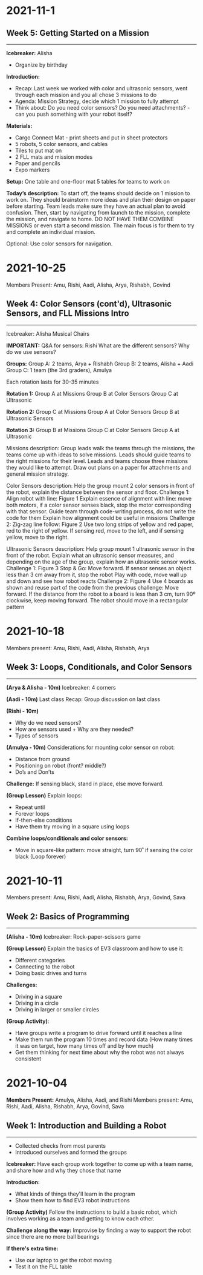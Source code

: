 # 2021-11-1

## **Week 5: Getting Started on a Mission**
***

**Icebreaker:** Alisha
* Organize by birthday

**Introduction:**
* Recap: Last week we worked with color and ultrasonic sensors, went through each mission and you all chose 3 missions to do
* Agenda: Mission Strategy, decide which 1 mission to fully attempt
* Think about: Do you need color sensors? Do you need attachments? - can you push something with your robot itself?

**Materials:**
* Cargo Connect Mat - print sheets and put in sheet protectors
* 5 robots, 5 color sensors, and cables
* Tiles to put mat on
* 2 FLL mats and mission modes
* Paper and pencils
* Expo markers

**Setup:**
One table and one-floor mat
5 tables for teams to work on

**Today’s description:**
To start off, the teams should decide on 1 mission to work on. They should brainstorm more ideas and plan their design on paper before starting. Team leads make sure they have an actual plan to avoid confusion. Then, start by navigating from launch to the mission, complete the mission, and navigate to home. DO NOT HAVE THEM COMBINE MISSIONS  or even start a second mission. The main focus is for them to try and complete an individual mission.

Optional:
Use color sensors for navigation.

# 2021-10-25
Members Present: Amu, Rishi, Aadi, Alisha, Arya, Rishabh, Govind

## **Week 4: Color Sensors (cont'd), Ultrasonic Sensors, and FLL Missions Intro**
***

Icebreaker: Alisha
Musical Chairs

**IMPORTANT:**
Q&A for sensors: Rishi
What are the different sensors?
Why do we use sensors?

**Groups:**
Group A: 2 teams, Arya + Rishabh
Group B: 2 teams, Alisha + Aadi
Group C: 1 team (the 3rd graders), Amulya

Each rotation lasts for 30-35 minutes

**Rotation 1:**
Group A at Missions
Group B at Color Sensors
Group C at Ultrasonic

**Rotation 2:**
Group C at Missions
Group A at Color Sensors
Group B at Ultrasonic Sensors

**Rotation 3:**
Group B at Missions
Group C at Color Sensors
Group A at Ultrasonic

Missions description:
Group leads walk the teams through the missions, the teams come up with ideas to solve missions. Leads should guide teams to the right missions for their level. Leads and teams choose three missions they would like to attempt. Draw out plans on a paper for attachments and general mission strategy.

Color Sensors description:
Help the group mount 2 color sensors in front of the robot, explain the distance between the sensor and floor.
Challenge 1:
Align robot with line: Figure 1
Explain essence of alignment with line: move both motors, if a color sensor senses black, stop the motor corresponding with that sensor.
Guide team through code-writing process, do not write the code for them
Explain how alignment could be useful in missions 
Challenge 2:
	Zig-zag line follow: Figure 2
Use two long strips of yellow and red paper, red to the right of yellow. If sensing red, move to the left, and if sensing yellow, move to the right.



Ultrasonic Sensors description:
Help group mount 1 ultrasonic sensor in the front of the robot. Explain what an ultrasonic sensor measures, and depending on the age of the group, explain how an ultrasonic sensor works.
Challenge 1: Figure 3
Stop & Go: Move forward. If sensor senses an object less than 3 cm away from it, stop the robot
Play with code, move wall up and down and see how robot reacts
Challenge 2: Figure 4
Use 4 boards as shown and reuse part of the code from the previous challenge: Move forward. If the distance from the robot to a board is less than 3 cm, turn 90º clockwise, keep moving forward. The robot should move in a rectangular pattern


# 2021-10-18
Members present: Amu, Rishi, Aadi, Alisha, Rishabh, Arya

## **Week 3: Loops, Conditionals, and Color Sensors**
***

**(Arya & Alisha - 10m)** Icebreaker: 4 corners

**(Aadi - 10m)** Last class Recap: 
Group discussion on last class

**(Rishi - 10m)** 
* Why do we need sensors?
* How are sensors used + Why are they needed?
* Types of sensors

**(Amulya - 10m)** Considerations for mounting color sensor on robot:
* Distance from ground 
* Positioning on robot (front? middle?)
* Do’s and Don’ts 

**Challenge:** If sensing black, stand in place, else move forward.

**(Group Lesson)** Explain loops:
* Repeat until
* Forever loops
* If-then-else conditions
* Have them try moving in a square using loops

**Combine loops/conditionals and color sensors:**
* Move in square-like pattern: move straight, turn 90˚ if sensing the color black (Loop forever)


# 2021-10-11
Members present: Amu, Rishi, Aadi, Alisha, Rishabh, Arya, Govind, Sava

## **Week 2: Basics of Programming**
***

**(Alisha - 10m)** Icebreaker: Rock-paper-scissors game

**(Group Lesson)** Explain the basics of EV3 classroom and how to use it:
* Different categories
* Connecting to the robot
* Doing basic drives and turns

**Challenges:**
* Driving in a square
* Driving in a circle
* Driving in larger or smaller circles

**(Group Activity)**: 
* Have groups write a program to drive forward until it reaches a line
* Make them run the program 10 times and record data (How many times it was on target, how many times off and by how much)
* Get them thinking for next time about why the robot was not always consistent

# 2021-10-04

**Members Present:** Amulya, Alisha, Aadi, and Rishi
Members present: Amu, Rishi, Aadi, Alisha, Rishabh, Arya, Govind, Sava

## **Week 1: Introduction and Building a Robot**
***

* Collected checks from most parents
* Introduced ourselves and formed the groups

**Icebreaker:** Have each group work together to come up with a team name, and share how and why they chose that name

**Introduction:**
* What kinds of things they'll learn in the program
* Show them how to find EV3 robot instructions

**(Group Activity)** Follow the instructions to build a basic robot, which involves working as a team and getting to know each other.

**Challenge along the way:** Improvise by finding a way to support the robot since there are no more ball bearings

**If there's extra time:**
* Use our laptop to get the robot moving
* Test it on the FLL table